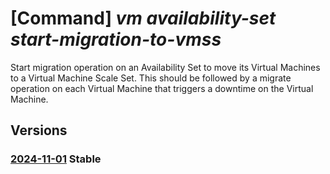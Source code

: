 # [Command] _vm availability-set start-migration-to-vmss_

Start migration operation on an Availability Set to move its Virtual Machines to a Virtual Machine Scale Set. This should be followed by a migrate operation on each Virtual Machine that triggers a downtime on the Virtual Machine.

## Versions

### [2024-11-01](/Resources/mgmt-plane/L3N1YnNjcmlwdGlvbnMve30vcmVzb3VyY2Vncm91cHMve30vcHJvdmlkZXJzL21pY3Jvc29mdC5jb21wdXRlL2F2YWlsYWJpbGl0eXNldHMve30vc3RhcnRtaWdyYXRpb250b3ZpcnR1YWxtYWNoaW5lc2NhbGVzZXQ=/2024-11-01.xml) **Stable**

<!-- mgmt-plane /subscriptions/{}/resourcegroups/{}/providers/microsoft.compute/availabilitysets/{}/startmigrationtovirtualmachinescaleset 2024-11-01 -->
